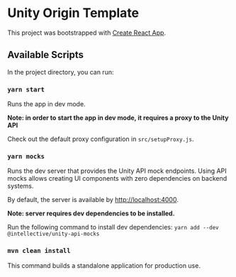 # Unity Origin Template

This project was bootstrapped with [Create React App](https://github.com/facebook/create-react-app).

## Available Scripts

In the project directory, you can run:

### `yarn start`

Runs the app in dev mode.<br />

**Note: in order to start the app in dev mode, it requires a proxy to the Unity API**

Check out the default proxy configuration in `src/setupProxy.js`. 

### `yarn mocks`

Runs the dev server that provides the Unity API mock endpoints. Using API mocks allows creating UI components with zero dependencies on backend systems.<br />

By default, the server is available by [http://localhost:4000](http://localhost:4000). <br/>

**Note: server requires dev dependencies to be installed.** <br/>

Run the following command to install dev dependencies:
`yarn add --dev @intellective/unity-api-mocks`

### `mvn clean install`

This command builds a standalone application for production use. <br>
